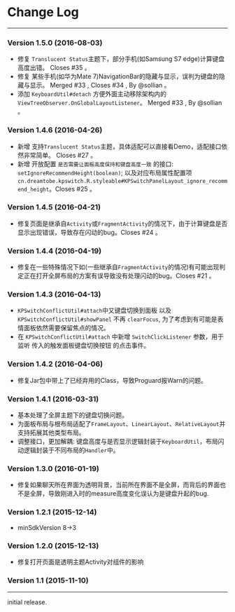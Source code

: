 # Change Log
---

### Version 1.5.0 (2016-08-03)

- 修复 `Translucent Status`主题下，部分手机(如Samsung S7 edge)计算键盘高度出错。 Closes #35 。
- 修复 某些手机(如华为Mate 7)NavigationBar的隐藏与显示，误判为键盘的隐藏与显示。 Merged #33 , Closes #34 , By @sollian 。
- 添加 `KeyboardUtil#detach` 方便外面主动移除架构内的`ViewTreeObserver.OnGlobalLayoutListener`。 Merged #33 , By @sollian 。

### Version 1.4.6 (2016-04-26)

- 新增 支持`Translucent Status`主题，具体适配可以直接看Demo，适配接口依然非常简单。 Closes #27 。
- 新增 开放配置 `是否需要让面板高度保持和键盘高度一致` 的接口: `setIgnoreRecommendHeight(boolean)`; 以及对应布局属性配置项 `cn.dreamtobe.kpswitch.R.styleable#KPSwitchPanelLayout_ignore_recommend_height`。Closes #25 。

### Version 1.4.5 (2016-04-21)

- 修复页面是继承自`Activity`或`FragmentActivity`的情况下，由于计算键盘是否显示出现错误，导致存在闪动的bug。Closes #24 。

### Version 1.4.4 (2016-04-19)

- 修复在一些特殊情况下如(一些继承自`FragmentActivity`的情况)有可能出现判定正在打开全屏布局的方案有误导致没有处理闪动的bug。Closes #21 。

### Version 1.4.3 (2016-04-13)

- `KPSwitchConflictUtil#attach`中又键盘切换到面板 以及 `KPSwitchConflictUtil#showPanel` 不再 `clearFocus`, 为了考虑到有可能是表情面板依然需要保留焦点的情况。
- 在 `KPSwitchConflictUtil#attach` 中新增 `SwitchClickListener` 参数，用于监听 传入的触发面板键盘切换按钮 的点击事件。

### Version 1.4.2 (2016-04-06)

- 修复Jar包中带上了已经弃用的Class，导致Proguard报Warn的问题。

### Version 1.4.1 (2016-03-31)

- 基本处理了全屏主题下的键盘切换问题。
- 为面板布局与根布局适配了`FrameLayout`、`LinearLayout`、`RelativeLayout`并支持拓展其他类型布局。
- 调整接口，更加解耦: 键盘高度与是否显示逻辑封装于`KeyboardUtil`，布局闪动逻辑封装于不同布局的`Handler`中。

### Version 1.3.0 (2016-01-19)

- 修复如果聊天所在界面为透明背景，当前所在界面不是全屏，而背后的界面也不是全屏，导致刚进入时的measure高度变化误认为是键盘升起的bug.

### Version 1.2.1 (2015-12-14)

- minSdkVersion 8->3

### Version 1.2.0 (2015-12-13)

- 修复打开页面是透明主题Activity对组件的影响

### Version 1.1 (2015-11-10)
---

initial release.
